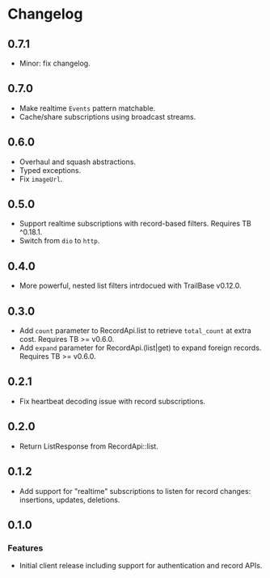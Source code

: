 # Changelog

## 0.7.1

- Minor: fix changelog.

## 0.7.0

- Make realtime `Events` pattern matchable.
- Cache/share subscriptions using broadcast streams.

## 0.6.0

- Overhaul and squash abstractions.
- Typed exceptions.
- Fix `imageUrl`.

## 0.5.0

- Support realtime subscriptions with record-based filters. Requires TB ^0.18.1.
- Switch from `dio` to `http`.

## 0.4.0

- More powerful, nested list filters intrdocued with TrailBase v0.12.0.

## 0.3.0

- Add `count` parameter to RecordApi.list to retrieve `total_count` at extra cost.
  Requires TB >= v0.6.0.
- Add `expand` parameter for RecordApi.(list|get) to expand foreign records.
  Requires TB >= v0.6.0.

## 0.2.1

- Fix heartbeat decoding issue with record subscriptions.

## 0.2.0

- Return ListResponse from RecordApi::list.

## 0.1.2

- Add support for "realtime" subscriptions to listen for record changes:
  insertions, updates, deletions.

## 0.1.0

### Features

- Initial client release including support for authentication and record APIs.
